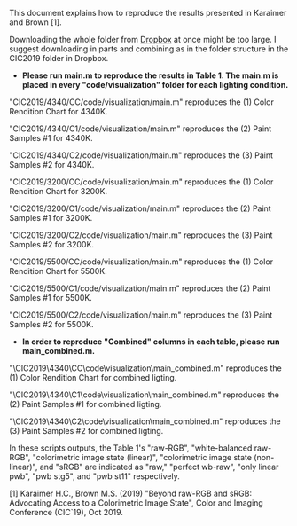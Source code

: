 This document explains how to reproduce the results presented in Karaimer and Brown [1]. 

Downloading the whole folder from [Dropbox](https://www.dropbox.com/sh/louamwxabofc0wi/AABN5f5J3Uohsaud7IQxWoz6a?dl=0) at once might be too large. I suggest downloading in parts and combining as in the folder structure in the CIC2019 folder in Dropbox. 

-  **Please run main.m to reproduce the results in Table 1. The main.m is placed in every "code/visualization" folder for each lighting condition.** 

"CIC2019/4340/CC/code/visualization/main.m" reproduces the (1) Color Rendition Chart for 4340K. 

"CIC2019/4340/C1/code/visualization/main.m" reproduces the (2) Paint Samples #1 for 4340K. 

"CIC2019/4340/C2/code/visualization/main.m" reproduces the (3) Paint Samples #2 for 4340K. 

"CIC2019/3200/CC/code/visualization/main.m" reproduces the (1) Color Rendition Chart for 3200K.

"CIC2019/3200/C1/code/visualization/main.m" reproduces the (2) Paint Samples #1 for 3200K. 

"CIC2019/3200/C2/code/visualization/main.m" reproduces the (3) Paint Samples #2 for 3200K. 

"CIC2019/5500/CC/code/visualization/main.m" reproduces the (1) Color Rendition Chart for 5500K.

"CIC2019/5500/C1/code/visualization/main.m" reproduces the (2) Paint Samples #1 for 5500K. 

"CIC2019/5500/C2/code/visualization/main.m" reproduces the (3) Paint Samples #2 for 5500K. 

-  **In order to reproduce "Combined" columns in each table, please run main_combined.m.** 

"\CIC2019\4340\CC\code\visualization\main_combined.m" reproduces the (1) Color Rendition Chart for combined ligting.

"\CIC2019\4340\C1\code\visualization\main_combined.m" reproduces the (2) Paint Samples #1 for combined ligting.

"\CIC2019\4340\C2\code\visualization\main_combined.m" reproduces the (3) Paint Samples #2 for combined ligting. 


In these scripts outputs, the Table 1's "raw-RGB", "white-balanced raw-RGB", "colorimetric image state (linear)", "colorimetric image state (non-linear)", and "sRGB" are indicated as "raw," "perfect wb-raw", "only linear pwb", "pwb stg5", and "pwb st11" respectively. 

[1] Karaimer H.C., Brown M.S. (2019) "Beyond raw-RGB and sRGB: Advocating Access to a Colorimetric Image State", Color and Imaging Conference (CIC`19), Oct 2019.
